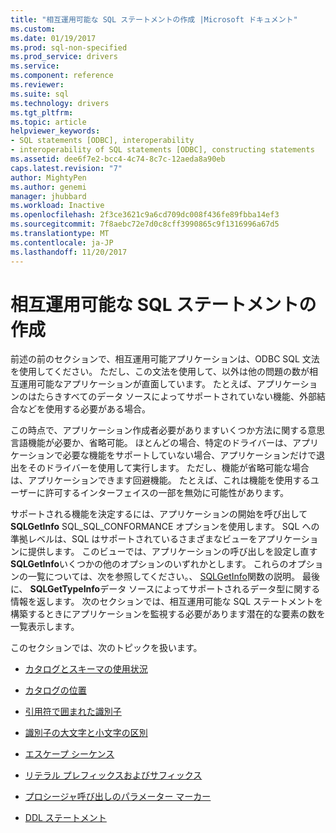 ```yaml
---
title: "相互運用可能な SQL ステートメントの作成 |Microsoft ドキュメント"
ms.custom: 
ms.date: 01/19/2017
ms.prod: sql-non-specified
ms.prod_service: drivers
ms.service: 
ms.component: reference
ms.reviewer: 
ms.suite: sql
ms.technology: drivers
ms.tgt_pltfrm: 
ms.topic: article
helpviewer_keywords:
- SQL statements [ODBC], interoperability
- interoperability of SQL statements [ODBC], constructing statements
ms.assetid: dee6f7e2-bcc4-4c74-8c7c-12aeda8a90eb
caps.latest.revision: "7"
author: MightyPen
ms.author: genemi
manager: jhubbard
ms.workload: Inactive
ms.openlocfilehash: 2f3ce3621c9a6cd709dc008f436fe89fbba14ef3
ms.sourcegitcommit: 7f8aebc72e7d0c8cff3990865c9f1316996a67d5
ms.translationtype: MT
ms.contentlocale: ja-JP
ms.lasthandoff: 11/20/2017
---
```

# <a name="constructing-interoperable-sql-statements"></a>相互運用可能な SQL ステートメントの作成
前述の前のセクションで、相互運用可能アプリケーションは、ODBC SQL 文法を使用してください。 ただし、この文法を使用して、以外は他の問題の数が相互運用可能なアプリケーションが直面しています。 たとえば、アプリケーションのはたらきすべてのデータ ソースによってサポートされていない機能、外部結合などを使用する必要がある場合。  
  
 この時点で、アプリケーション作成者必要がありますいくつか方法に関する意思言語機能が必要か、省略可能。 ほとんどの場合、特定のドライバーは、アプリケーションで必要な機能をサポートしていない場合、アプリケーションだけで退出をそのドライバーを使用して実行します。 ただし、機能が省略可能な場合は、アプリケーションできます回避機能。 たとえば、これは機能を使用するユーザーに許可するインターフェイスの一部を無効に可能性があります。  
  
 サポートされる機能を決定するには、アプリケーションの開始を呼び出して**SQLGetInfo** SQL_SQL_CONFORMANCE オプションを使用します。 SQL への準拠レベルは、SQL はサポートされているさまざまなビューをアプリケーションに提供します。 このビューでは、アプリケーションの呼び出しを設定し直す**SQLGetInfo**いくつかの他のオプションのいずれかとします。 これらのオプションの一覧については、次を参照してください。、 [SQLGetInfo](../../../odbc/reference/syntax/sqlgetinfo-function.md)関数の説明。 最後に、 **SQLGetTypeInfo**データ ソースによってサポートされるデータ型に関する情報を返します。 次のセクションでは、相互運用可能な SQL ステートメントを構築するときにアプリケーションを監視する必要があります潜在的な要素の数を一覧表示します。  
  
 このセクションでは、次のトピックを扱います。  
  
-   [カタログとスキーマの使用状況](../../../odbc/reference/develop-app/catalog-and-schema-usage.md)  
  
-   [カタログの位置](../../../odbc/reference/develop-app/catalog-position.md)  
  
-   [引用符で囲まれた識別子](../../../odbc/reference/develop-app/quoted-identifiers.md)  
  
-   [識別子の大文字と小文字の区別](../../../odbc/reference/develop-app/identifier-case.md)  
  
-   [エスケープ シーケンス](../../../odbc/reference/develop-app/escape-sequences.md)  
  
-   [リテラル プレフィックスおよびサフィックス](../../../odbc/reference/develop-app/literal-prefixes-and-suffixes.md)  
  
-   [プロシージャ呼び出しのパラメーター マーカー](../../../odbc/reference/develop-app/parameter-markers-in-procedure-calls.md)  
  
-   [DDL ステートメント](../../../odbc/reference/develop-app/ddl-statements.md)
